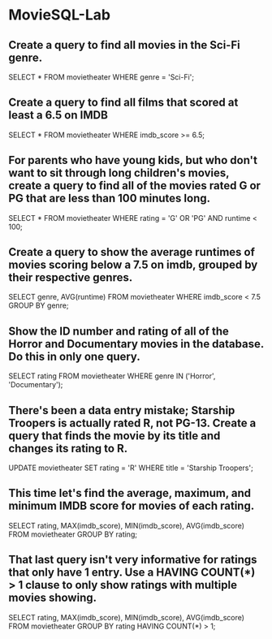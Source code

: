 # MovieSQL-Lab

## Create a query to find all movies in the Sci-Fi genre.

SELECT * FROM movietheater
 WHERE genre = 'Sci-Fi';



## Create a query to find all films that scored at least a 6.5 on IMDB

 SELECT * FROM movietheater
 WHERE imdb_score >= 6.5;



## For parents who have young kids, but who don't want to sit through long children's movies, create a query to find all of the movies rated G or PG that are less than 100 minutes long.

 SELECT * FROM movietheater
 WHERE rating = 'G' OR 'PG' AND runtime < 100;



## Create a query to show the average runtimes of movies scoring below a 7.5 on imdb, grouped by their respective genres.

SELECT genre, AVG(runtime)
FROM movietheater
WHERE imdb_score < 7.5
GROUP BY genre;


## Show the ID number and rating of all of the Horror and Documentary movies in the database. Do this in only one query.

SELECT rating FROM movietheater
WHERE genre IN ('Horror', 'Documentary');



## There's been a data entry mistake; Starship Troopers is actually rated R, not PG-13. Create a query that finds the movie by its title and changes its rating to R.


UPDATE movietheater
SET rating = 'R'
WHERE title = 'Starship Troopers';




## This time let's find the average, maximum, and minimum IMDB score for movies of each rating.



SELECT rating, MAX(imdb_score), MIN(imdb_score), AVG(imdb_score)
FROM movietheater
GROUP BY rating;




## That last query isn't very informative for ratings that only have 1 entry. Use a HAVING COUNT(*) > 1 clause to only show ratings with multiple movies showing.


SELECT rating, MAX(imdb_score), MIN(imdb_score), AVG(imdb_score)
FROM movietheater
GROUP BY rating 
HAVING COUNT(*) > 1;









